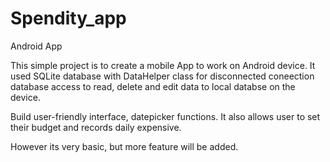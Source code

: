 # Spendity_app
 Android App

This simple project is to create a mobile App to work on Android device. It used SQLite database with DataHelper class for disconnected coneection database access to read, delete and edit data to local databse on the device. 

Build user-friendly interface, datepicker functions. It also allows user to set their budget and records daily expensive. 

However its very basic, but more feature will be added.
